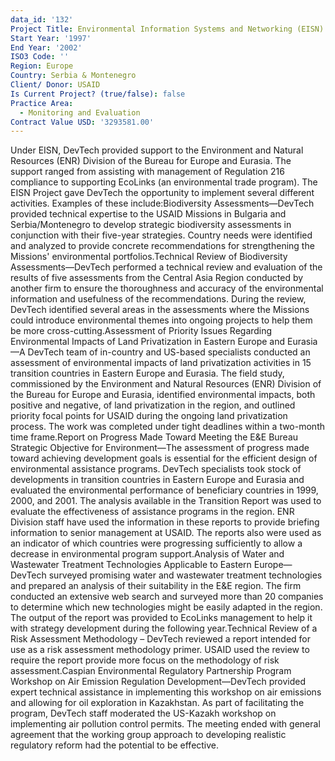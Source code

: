 ```yaml
---
data_id: '132'
Project Title: Environmental Information Systems and Networking (EISN)
Start Year: '1997'
End Year: '2002'
ISO3 Code: ''
Region: Europe
Country: Serbia & Montenegro
Client/ Donor: USAID
Is Current Project? (true/false): false
Practice Area:
  - Monitoring and Evaluation
Contract Value USD: '3293581.00'
---
```

Under EISN, DevTech provided support to the Environment and Natural Resources (ENR) Division of the Bureau for Europe and Eurasia. The support ranged from assisting with management of Regulation 216 compliance to supporting EcoLinks (an environmental trade program). The EISN Project gave DevTech the opportunity to implement several different activities. Examples of these include:Biodiversity Assessments—DevTech provided technical expertise to the USAID Missions in Bulgaria and Serbia/Montenegro to develop strategic biodiversity assessments in conjunction with their five-year strategies. Country needs were identified and analyzed to provide concrete recommendations for strengthening the Missions' environmental portfolios.Technical Review of Biodiversity Assessments—DevTech performed a technical review and evaluation of the results of five assessments from the Central Asia Region conducted by another firm to ensure the thoroughness and accuracy of the environmental information and usefulness of the recommendations. During the review, DevTech identified several areas in the assessments where the Missions could introduce environmental themes into ongoing projects to help them be more cross-cutting.Assessment of Priority Issues Regarding Environmental Impacts of Land Privatization in Eastern Europe and Eurasia—A DevTech team of in-country and US-based specialists conducted an assessment of environmental impacts of land privatization activities in 15 transition countries in Eastern Europe and Eurasia. The field study, commissioned by the Environment and Natural Resources (ENR) Division of the Bureau for Europe and Eurasia, identified environmental impacts, both positive and negative, of land privatization in the region, and outlined priority focal points for USAID during the ongoing land privatization process. The work was completed under tight deadlines within a two-month time frame.Report on Progress Made Toward Meeting the E&E Bureau Strategic Objective for Environment—The assessment of progress made toward achieving development goals is essential for the efficient design of environmental assistance programs. DevTech specialists took stock of developments in transition countries in Eastern Europe and Eurasia and evaluated the environmental performance of beneficiary countries in 1999, 2000, and 2001. The analysis available in the Transition Report was used to evaluate the effectiveness of assistance programs in the region. ENR Division staff have used the information in these reports to provide briefing information to senior management at USAID. The reports also were used as an indicator of which countries were progressing sufficiently to allow a decrease in environmental program support.Analysis of Water and Wastewater Treatment Technologies Applicable to Eastern Europe—DevTech surveyed promising water and wastewater treatment technologies and prepared an analysis of their suitability in the E&E region. The firm conducted an extensive web search and surveyed more than 20 companies to determine which new technologies might be easily adapted in the region. The output of the report was provided to EcoLinks management to help it with strategy development during the following year.Technical Review of a Risk Assessment Methodology – DevTech reviewed a report intended for use as a risk assessment methodology primer. USAID used the review to require the report provide more focus on the methodology of risk assessment.Caspian Environmental Regulatory Partnership Program Workshop on Air Emission Regulation Development—DevTech provided expert technical assistance in implementing this workshop on air emissions and allowing for oil exploration in Kazakhstan. As part of facilitating the program, DevTech staff moderated the US-Kazakh workshop on implementing air pollution control permits. The meeting ended with general agreement that the working group approach to developing realistic regulatory reform had the potential to be effective.